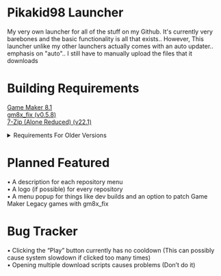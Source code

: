 ﻿# Pikakid98 Launcher
My very own launcher for all of the stuff on my Github. It's currently very barebones and the basic functionality is all that exists.. However, This launcher unlike my other launchers actually comes with an auto updater.. emphasis on "auto".. I still have to manually upload the files that it downloads

# Building Requirements

[Game Maker 8.1](https://archive.org/details/GameMaker81)
\
[gm8x_fix (v0.5.8)](https://github.com/skyfloogle/gm8x_fix/releases/tag/v0.5.8)
\
[7-Zip (Alone Reduced) (v22.1)](https://www.7-zip.org/a/7zr.exe)

<details>
<summary>Requirements For Older Versions</summary>

[7-Zip (Alone) (v22.0)](https://www.7-zip.org/a/7z2107-extra.7z) (< Dev 29/6/2022)
\
[HTTP Downloader (v1.0.4.8)](https://github.com/erickutcher/httpdownloader/releases/v1.0.4.8) (< v0.5)
\
[7-Zip (Alone (v21.07)](https://www.7-zip.org/a/7z2107-extra.7z) (< v0.2.1)
\
[7-Zip (v21.03 Beta)](https://www.7-zip.org/a/7z2103.exe) (< v0.2.1)

</details>

# Planned Featured

• A description for each repository menu
\
• A logo (if possible) for every repository
\
• A menu popup for things like dev builds and an option to patch Game Maker Legacy games with gm8x_fix


# Bug Tracker

• Clicking the “Play” button currently has no cooldown (This can possibly cause system slowdown if clicked too many times)
\
• Opening multiple download scripts causes problems (Don’t do it)
